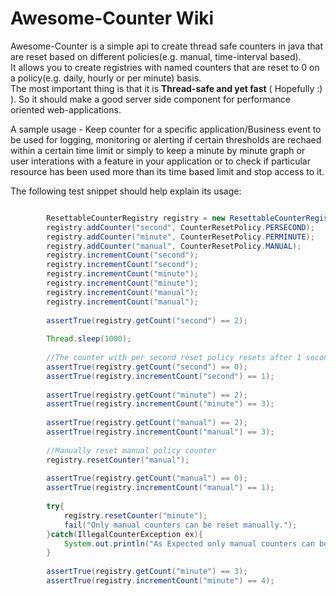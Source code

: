 # Awesome-Counter Wiki

Awesome-Counter is a simple api to create thread safe counters in java that are reset based on different policies(e.g. manual, time-interval based).  
It allows you to create registries with named counters that are reset to 0 on a policy(e.g. daily, hourly or per minute) basis.  
The most important thing is that it is **Thread-safe and yet fast** ( Hopefully :) ). So it should make a good server side component for performance oriented web-applications.  

A sample usage - Keep counter for a specific application/Business event to be used for logging, monitoring or alerting if certain thresholds are rechaed within a certain time limit or simply to keep a minute by minute graph or user interations with a feature in your application or to check if particular resource has been used more than its time based limit and stop access to it. 

The following test snippet should help explain its usage:

```java

		ResettableCounterRegistry registry = new ResettableCounterRegistry();
		registry.addCounter("second", CounterResetPolicy.PERSECOND);
		registry.addCounter("minute", CounterResetPolicy.PERMINUTE);
		registry.addCounter("manual", CounterResetPolicy.MANUAL);
		registry.incrementCount("second");
		registry.incrementCount("second");
		registry.incrementCount("minute");
		registry.incrementCount("minute");		
		registry.incrementCount("manual");
		registry.incrementCount("manual");
		
		assertTrue(registry.getCount("second") == 2);
		
		Thread.sleep(1000);
		
		//The counter with per second reset policy resets after 1 second
		assertTrue(registry.getCount("second") == 0);
		assertTrue(registry.incrementCount("second") == 1);
		
		assertTrue(registry.getCount("minute") == 2);
		assertTrue(registry.incrementCount("minute") == 3);
		
		assertTrue(registry.getCount("manual") == 2);
		assertTrue(registry.incrementCount("manual") == 3);
		
		//Manually reset manual policy counter
		registry.resetCounter("manual");
		
		assertTrue(registry.getCount("manual") == 0);
		assertTrue(registry.incrementCount("manual") == 1);		
		
		try{
			registry.resetCounter("minute");
			fail("Only manual counters can be reset manually.");
		}catch(IllegalCounterException ex){
			System.out.println("As Expected only manual counters can be reset manually.");
		}
		
		assertTrue(registry.getCount("minute") == 3);
		assertTrue(registry.incrementCount("minute") == 4);	

```
